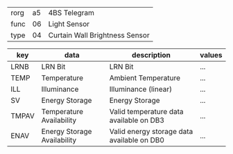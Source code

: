 
|    |   |   |
| -- | - | - |
| rorg | a5 | 4BS Telegram |
| func | 06 | Light Sensor |
| type | 04 | Curtain Wall Brightness Sensor |

| key | data | description | values |
| --- | --- | --- | --- |
  | LRNB | LRN Bit | LRN Bit | ... | 
| TEMP | Temperature | Ambient Temperature | ... | 
| ILL | Illuminance | Illuminance (linear) | ... | 
| SV | Energy Storage | Energy Storage | ... | 
| TMPAV | Temperature Availability | Valid temperature data available on DB3 | ... | 
| ENAV | Energy Storage Availability | Valid energy storage data available on DB0 | ... | 

  